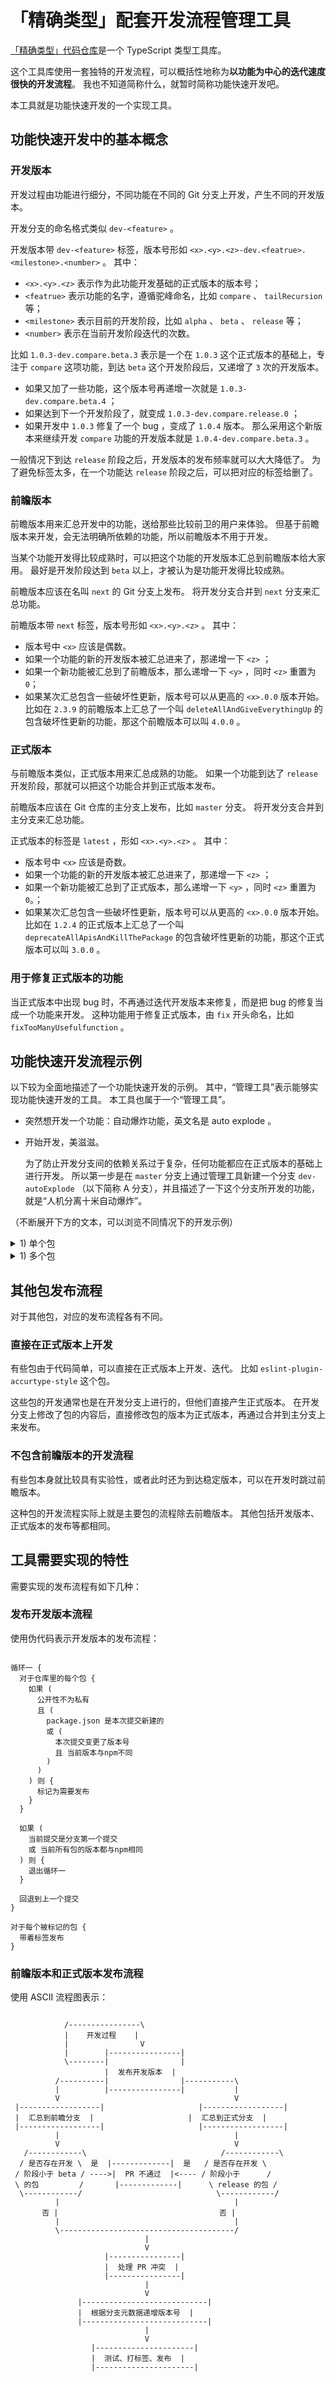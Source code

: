 # 「精确类型」配套开发流程管理工具

[「精确类型」代码仓库](https://github.com/accurtype/accurtype)是一个 TypeScript 类型工具库。

这个工具库使用一套独特的开发流程，可以概括性地称为**以功能为中心的迭代速度很快的开发流程**。
我也不知道简称什么，就暂时简称功能快速开发吧。

本工具就是功能快速开发的一个实现工具。

## 功能快速开发中的基本概念

### 开发版本

开发过程由功能进行细分，不同功能在不同的 Git 分支上开发，产生不同的开发版本。

开发分支的命名格式类似 `dev-<feature>` 。

开发版本带 `dev-<feature>` 标签，版本号形如 `<x>.<y>.<z>-dev.<featrue>.<milestone>.<number>` 。
其中：

- `<x>.<y>.<z>` 表示作为此功能开发基础的正式版本的版本号；
- `<featrue>` 表示功能的名字，遵循驼峰命名，比如 `compare` 、 `tailRecursion` 等；
- `<milestone>` 表示目前的开发阶段，比如 `alpha` 、 `beta` 、 `release` 等；
- `<number>` 表示在当前开发阶段迭代的次数。

比如 `1.0.3-dev.compare.beta.3` 表示是一个在 `1.0.3` 这个正式版本的基础上，专注于 `compare` 这项功能，到达 `beta` 这个开发阶段后，又递增了 `3` 次的开发版本。

- 如果又加了一些功能，这个版本号再递增一次就是 `1.0.3-dev.compare.beta.4` ；
- 如果达到下一个开发阶段了，就变成 `1.0.3-dev.compare.release.0` ；
- 如果开发中 `1.0.3` 修复了一个 bug ，变成了 `1.0.4` 版本。
  那么采用这个新版本来继续开发 `compare` 功能的开发版本就是 `1.0.4-dev.compare.beta.3` 。

一般情况下到达 `release` 阶段之后，开发版本的发布频率就可以大大降低了。
为了避免标签太多，在一个功能达 `release` 阶段之后，可以把对应的标签给删了。

### 前瞻版本

前瞻版本用来汇总开发中的功能，送给那些比较前卫的用户来体验。
但基于前瞻版本来开发，会无法明确所依赖的功能，所以前瞻版本不用于开发。

当某个功能开发得比较成熟时，可以把这个功能的开发版本汇总到前瞻版本给大家用。
最好是开发阶段达到 `beta` 以上，才被认为是功能开发得比较成熟。

前瞻版本应该在名叫 `next` 的 Git 分支上发布。
将开发分支合并到 `next` 分支来汇总功能。

前瞻版本带 `next` 标签，版本号形如 `<x>.<y>.<z>` 。
其中：

- 版本号中 `<x>` 应该是偶数。
- 如果一个功能的新的开发版本被汇总进来了，那递增一下 `<z>` ；
- 如果一个新功能被汇总到了前瞻版本，那么递增一下 `<y>` ，同时 `<z>` 重置为 `0`；
- 如果某次汇总包含一些破坏性更新，版本号可以从更高的 `<x>.0.0` 版本开始。
  比如在 `2.3.9` 的前瞻版本上汇总了一个叫 `deleteAllAndGiveEverythingUp` 的包含破坏性更新的功能，那这个前瞻版本可以叫 `4.0.0` 。

### 正式版本

与前瞻版本类似，正式版本用来汇总成熟的功能。
如果一个功能到达了 `release` 开发阶段，那就可以把这个功能合并到正式版本发布。

前瞻版本应该在 Git 仓库的主分支上发布，比如 `master` 分支。
将开发分支合并到主分支来汇总功能。

正式版本的标签是 `latest` ，形如 `<x>.<y>.<z>` 。
其中：

- 版本号中 `<x>` 应该是奇数。
- 如果一个功能的新的开发版本被汇总进来了，那递增一下 `<z>` ；
- 如果一个新功能被汇总到了正式版本，那么递增一下 `<y>` ，同时 `<z>` 重置为 `0`。；
- 如果某次汇总包含一些破坏性更新，版本号可以从更高的 `<x>.0.0` 版本开始。
  比如在 `1.2.4` 的正式版本上汇总了一个叫 `deprecateAllApisAndKillThePackage` 的包含破坏性更新的功能，那这个正式版本可以叫 `3.0.0` 。

### 用于修复正式版本的功能

当正式版本中出现 bug 时，不再通过迭代开发版本来修复，而是把 bug 的修复当成一个功能来开发。
这种功能用于修复正式版本，由 `fix` 开头命名，比如 `fixTooManyUsefulfunction` 。

## 功能快速开发流程示例

以下较为全面地描述了一个功能快速开发的示例。
其中，“管理工具”表示能够实现功能快速开发的工具。
本工具也属于一个“管理工具”。

- 突然想开发一个功能：自动爆炸功能，英文名是 auto explode 。

- 开始开发，美滋滋。

  为了防止开发分支间的依赖关系过于复杂，任何功能都应在正式版本的基础上进行开发。
  所以第一步是在 `master` 分支上通过管理工具新建一个分支 `dev-autoExplode` （以下简称 A 分支），并且描述了一下这个分支所开发的功能，就是“人机分离十米自动爆炸”。

（不断展开下方的文本，可以浏览不同情况下的开发示例）

<details><summary>1) 单个包</summary>

- 在仓库中 `bomb` 包的 `3.2.4` 正式版本的基础上进行开发。
  开发的第一次提交是将版本号改为 `bomb@3.2.4-dev.autoExplode.alpha.0` ，表示这个包正处在开发阶段。

- 提交了几次，比如添加了爆炸函数。

- 感觉自己可以了，修改版本号——这次提交产生了一个开发版本 `bomb@3.2.4-dev.autoExplode.alpha.1` ，被管理工具自动发布。

<details><summary>2) 单分支</summary>

- 继续上述开发流程，开发版本不断递增。

- 开发到某一阶段，可能恰好这时正式版本 `bomb@3.3.0` 发布了。

  为了防止开发完成后 PR 出现代码合并问题，最好是在新的正式版本出现后立马采用这个版本来继续开发。
  这样子即使这个版本和当前的代码有合并问题，也能在当下清楚地知道是新版的什么功能导致的。

  通过管理工具，基于 Git 的 `rebase` 命令把 `3.3.0` 版本引入 A 分支。
  引入完成后，管理工具将包版本号修正为 `bomb@3.3.0-dev.autoExplode.xxx.x` 。

- 不断地开发后，到达了 `bomb@3.3.0-dev.autoExplode.beta.0` 版本。

  推送到远程后，通过 GitHub PR 功能合并到 `next` 分支。
  管理工具验证 A 分支的 `bomb` 包确实已经达到了 `beta` 开发阶段及以上，允许合并分支。
  分支合并完后，管理工具为 `next` 分支上 `bomb` 包的次版本号递增一次，自动发布。

- 不断地开发后，到达了 `bomb@3.3.0-dev.autoExplode.release.0` 版本。

  推送到远程后，通过 GitHub PR 功能合并到 `master` 分支。
  管理工具验证 A 分支的 `bomb` 包确实已经达到了 `release` 开发阶段及以上，允许合并分支。
  分支合并完后，管理工具为 `master` 分支上 `bomb` 包的次版本号递增一次，自动发布。

  由于我们已经描述过功能，便可以用我们的描述来生成“Change Log”——“本次更新了：人机分离十米自动爆炸功能”。

  管理工具删除 npm 上的 `dev-autoExplode` 标签——这意味着这个功能基本开发完成，基本不再有大更新了。

-----

</details><!-- 2) 单分支 -->

<details><summary>2) 多分支</summary>

- 又开发了几下，发现“侦测人机分离”的功能比较复杂，于是打算把这个功能单独列出来开发。
  于是通过管理工具在 `master` 的分支上新建分支 `dev-detectHuman` （以下简称 B 分支），功能描述为“侦测人机分离”。

- 在这个分支上的开发和上述“单分支”的示例一模一样；
  如果这个分支又有需要单列出来的功能，那么就再继续新建一个分支。
  ——多分支和单分支开发的差别在 B 分支上基本没有体现，更多的是体现在 A 对 B 分支的依赖关系上。

<details><summary>3) 无依赖关系</summary>

- 假如侦测人机分离功能比较简单，两秒钟就把 `release` 版本开发出来了，那立马就可以把 B 分支合并到正式版本上。
  之后 A 分支采用包含侦测人机分离功能的正式版本，就啥事也没有了，可以接着在 A 分支上开发自动爆炸功能。

-----

</details><!-- 3) 无依赖关系 -->

<details><summary>3) 有依赖关系</summary>

- 假如侦测功能有点复杂，一时半会没法合并到正式版本上，那可以开发到一定程度之后让自动爆炸功能先用着，凑合一下。
  这样子 A 分支就对 B 分支产生了依赖关系。

  通过管理工具把 B 合并到 A 分支，并递增开发版本号，记录依赖关系。

- 如果在 A 分支——也就是自动爆炸功能——开发完之前，B 分支——侦测人机分离功能——就开发完并合并到正式版本中，并且 A 分支引入了合并了 B 分支的正式版本，那么 A 和 B 分支间的依赖关系记录就可以被删除了。

- 如果侦测人机分离功能实在是有点复杂，以至于自动爆炸功能都达到 `beta` 开发阶段，侦测功能依然在 `alpha` 阶段，那么自动爆炸功能所在的 A 分支就受到了依赖关系的限制。

  由于依赖于一个未达到 `beta` 阶段及以上的 B 分支，就算 A 分支已经达到了 `release.9999` 版本，也不可以把 A 分支合并到前瞻版本。
  同样的，如果 B 分支低于 `release` 阶段，那么不论 A 分支是什么阶段，都不可以合并到正式版本中。

  这种依赖限制具有传递性。
  如果 B 分支又依赖 C 分支、C 分支又依赖 D 分支，那么 B、C、D 中只要有一个分支没有达到合并要求，A 分支就不可以合并。

- 不论 B 分支开发情况如何，只要最终 A 分支成功合并到正式版本，自动爆炸功能可以算是开发完了。

</details><!-- 3) 有依赖关系 -->

</details><!-- 2) 多分支 -->

-----

</details><!-- 1) 单个包 -->

<details> <summary>1) 多个包</summary>

- 以仓库中好多个包，比如 `bomb@3.2.4` 和 `detect@5.3.2` ，为基础进行开发。

  开发的第一次提交是将接下来要进行更改的包的版本改为 `-dev.<feature>.alpha.0` ——在此之后，任何一个包在有变更之前都要先改版本号为开发版本。
  这是为了保证管理工具能够清晰地辨别哪些包被修改了，而哪些没有。
  同时管理工具也应该具备寻找并修复那些被修改但忘记改版本号的包的能力。

<details><summary>2) 单分支</summary>

- 开发，仓库里各个包的开发版本不断递增。
  可能递增的速度不一样，这是正常的。

- 当某一个包的正式版更新后，可以用一次提交来引入新版。
  这里和单个包没什么区别。

- 当分支的某些包到达足够合并的开发阶段后，可以对 `next` 或 `master` 分支进行一次 PR 。

  管理工具要找到哪些包可以被合并，而哪些包不能合并。
  根据情景不同，有两种寻找方式：
  1. 一刀切：
 
     如果一个分支有任何包没达到指定开发阶段，那么这个分支所有包都不能合并；
     否则，所有包都能合并。
  2. 分析依赖关系：
 
     对于每个包，如果这个包及其依赖链上的包中有任何一个未达到指定开发阶段，那么这个包不能被合并；
  否则，这个包可以合并。
  
  找到后，再只将那些可合并的包的代码更改合并到 `next` 或 `master` 分支。

  与单个包一样，被合并的包也要递增版本号，根据分支描述生成 changelog 并发布。

- 当 A 分支上的所有包都成功合并到正式版本后，A 分支就可以删掉了，自动爆炸功能就算是完全开发完了。

-----

</details><!-- 2) 单分支 -->

<details><summary>2) 多分支</summary>

- 与单个包时相同，开发时若哪些东西有点难开发，可以作为新功能再新建一个分支来开发。
  比如这里新建 B 分支。

- 若在 A 分支提出 PR 到正式版本或前瞻版本之前，B 分支的所有包就已经合并到正式版本了，那分支间的依赖关系基本可以不用考虑。

- 若 A 分支提 PR 时 B 分支仍有一些包处在开发中，那么管理工具需要使用更复杂的方法寻找哪些包的更改可以被 PR 提交。
  根据情景不同，有两种方法：
  1. 一刀切：

     看分支依赖链上的分支是否所有包都到达指定阶段：
     若有任意被依赖的分支并不是所有包都到达指定阶段，则本分支所有包都不合并；
     否则，再看分支内有没有未到达指定开发阶段的包：
     若有，则所有包都不合并；
     若无，则所有包都可以合并。
  2. 根据包间的依赖关系进行分析：

     建立每个包的依赖树：
     首先根据 `package.json` 找到这个包在同一分支内所依赖的处于开发状态的包；
     再根据依赖分支链中上一层分支里这个包是否是开发版本来断定这个包是否依赖于上一层分支的自己。
     就这么不断往下构建依赖树，直到找不到其他依赖为止就算构建完成。
  
     若树上有任意版本未达到指定开发阶段，则这个包不能被合并。

- 不论 B 分支或者其他什么分支开发情况如何，只要 A 分支里所有的包都成功合并到正式版本，自动爆炸功能就算开发完了。

</details><!-- 2) 多分支 -->

</details><!-- 1) 多个包 -->

## 其他包发布流程

对于其他包，对应的发布流程各有不同。

### 直接在正式版本上开发

有些包由于代码简单，可以直接在正式版本上开发、迭代。
比如 `eslint-plugin-accurtype-style` 这个包。

这些包的开发通常也是在开发分支上进行的，但他们直接产生正式版本。
在开发分支上修改了包的内容后，直接修改包的版本为正式版本，再通过合并到主分支上来发布。

### 不包含前瞻版本的开发流程

有些包本身就比较具有实验性，或者此时还为到达稳定版本，可以在开发时跳过前瞻版本。

这种包的开发流程实际上就是主要包的流程除去前瞻版本。
其他包括开发版本、正式版本的发布等都相同。

## 工具需要实现的特性

需要实现的发布流程有如下几种：

### 发布开发版本流程

使用伪代码表示开发版本的发布流程：

```text

循环一 {
  对于仓库里的每个包 {
    如果 (
      公开性不为私有
      且 (
        package.json 是本次提交新建的
        或 (
          本次提交变更了版本号
          且 当前版本与npm不同
        )
      )
    ) 则 {
      标记为需要发布
    }
  }

  如果 (
    当前提交是分支第一个提交
    或 当前所有包的版本都与npm相同
  ) 则 {
    退出循环一
  }

  回退到上一个提交
}

对于每个被标记的包 {
  带着标签发布
}
```

### 前瞻版本和正式版本发布流程

使用 ASCII 流程图表示：

```text

            /----------------\
            |    开发过程    |
            |                V
            |        |----------------|
            \--------|                |
                     |  发布开发版本  |
          /----------|                |-----------\
          |          |----------------|           |
          V                                       V
 |------------------|                     |------------------|
 |  汇总到前瞻分支  |                     |  汇总到正式分支  |
 |------------------|                     |------------------|
          |                                       |
          V                                       V
   /------------\                              /------------\
  / 是否存在开发 \  是  |-------------|  是   / 是否存在开发 \
 / 阶段小于 beta / ---->|  PR 不通过  |<---- / 阶段小于      /
 \ 的包         /       |-------------|      \ release 的包 /
  \------------/                              \------------/
          |                                       |
       否 |                                    否 |
          |                                       |
          \---------------------------------------/
                              |
                              V
                     |----------------|
                     |  处理 PR 冲突  |
                     |----------------|
                              |
                              V
               |----------------------------|
               |  根据分支元数据递增版本号  |
               |----------------------------|
                              |
                              V
                  |----------------------|
                  |  测试、打标签、发布  |
                  |----------------------|
```
